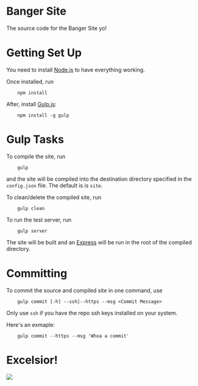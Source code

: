 Banger Site
==========
The source code for the Banger Site yo!

Getting Set Up
==============
You need to install [Node.js](nodejs.org) to have everything working.

Once installed, run
```
    npm install
```

After, install [Gulp.js](http://gulpjs.com/):
```
    npm install -g gulp
```

Gulp Tasks
=========
To compile the site, run
```
    gulp
```
and the site will be compiled into the destination directory specified in the `config.json` file. The default is is `site`.

To clean/delete the compiled site, run
```
    gulp clean
```

To run the test server, run
```
    gulp server
```
The site will be built and an [Express](http://expressjs.com/) will be run in the root of the compiled directory.

Committing
=========
To commit the source and compiled site in one command, use
```
    gulp commit [-h] --ssh|--https --msg <Commit Message>
```

Only use `ssh` if you have the repo ssh keys installed on your system.

Here's an exmaple:
```
    gulp commit --https --msg 'Whoa a commit'
```

Excelsior!
==========
![](http://goo.gl/S6qY2O)
